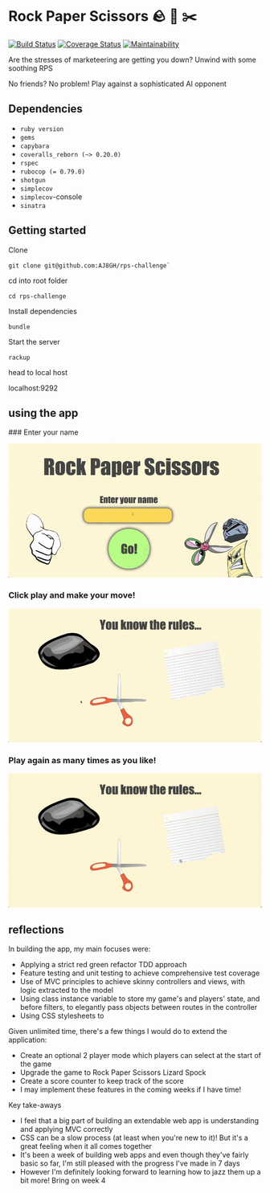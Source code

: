 # Rock Paper Scissors 🪨  📄  ✂️

[![Build Status](https://travis-ci.com/AJ8GH/rps-challenge.svg?branch=master)](https://travis-ci.com/AJ8GH/rps-challenge) [![Coverage Status](https://coveralls.io/repos/github/AJ8GH/rps-challenge/badge.svg?branch=master)](https://coveralls.io/github/AJ8GH/rps-challenge?branch=master) [![Maintainability](https://api.codeclimate.com/v1/badges/fdca0bdec16a564c5209/maintainability)](https://codeclimate.com/github/AJ8GH/rps-challenge/maintainability)

Are the stresses of marketeering are getting you down? Unwind with some soothing RPS

No friends? No problem! Play against a sophisticated AI opponent

## Dependencies
- `ruby version`
- `gems`
- `capybara`
- `coveralls_reborn (~> 0.20.0)`
- `rspec`
- `rubocop (= 0.79.0)`
- `shotgun`
- `simplecov`
- `simplecov`-console
- `sinatra`

## Getting started

Clone

```
git clone git@github.com:AJ8GH/rps-challenge`
```

cd into root folder

```
cd rps-challenge
```

Install dependencies

```
bundle
```

Start the server

```
rackup
```

head to local host

localhost:9292

## using the app


### Enter your name

![entering-name](public/images/entering_name.gif)

### Click play and make your move!

![game](public/images/game.gif)

### Play again as many times as you like!

![play-again](public/images/play-again.gif)

## reflections

In building the app, my main focuses were:
- Applying a strict red green refactor TDD approach
- Feature testing and unit testing to achieve comprehensive test coverage
- Use of MVC principles to achieve skinny controllers and views, with logic extracted to the model
- Using class instance variable to store my game's and players' state, and before filters, to elegantly pass objects between routes in the controller
- Using CSS stylesheets to

Given unlimited time, there's a few things I would do to extend the application:
- Create an optional 2 player mode which players can select at the start of the game
- Upgrade the game to Rock Paper Scissors Lizard Spock
- Create a score counter to keep track of the score
- I may implement these features in the coming weeks if I have time!

Key take-aways
- I feel that a big part of building an extendable web app is understanding and applying MVC correctly
- CSS can be a slow process (at least when you're new to it)! But it's a great feeling when it all comes together
- It's been a week of building web apps and even though they've fairly basic so far, I'm still pleased with the progress I've made in 7 days
- However I'm definitely looking forward to learning how to jazz them up a bit more! Bring on week 4


